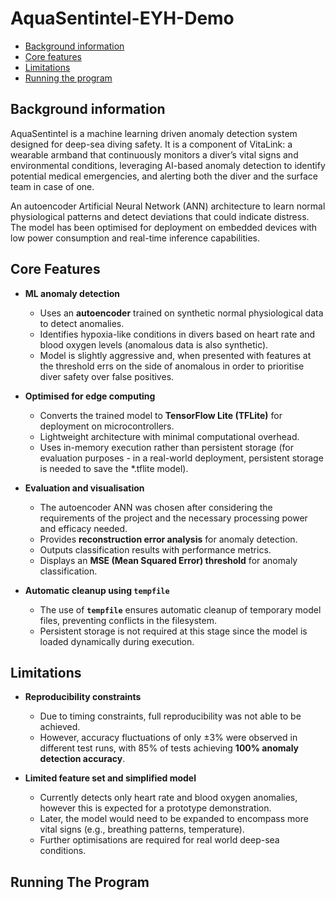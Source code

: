 # AquaSentintel-EYH-Demo

   * [Background information](#background-information)
   * [Core features](#core-features)
   * [Limitations](#limitations)
   * [Running the program](#running-the-program)


## Background information

AquaSentintel is a machine learning driven anomaly detection system designed for deep-sea diving safety. It is a component of VitaLink: a wearable armband that continuously monitors a diver’s vital signs and environmental conditions, leveraging AI-based anomaly detection to identify potential medical emergencies, and alerting both the diver and the surface team in case of one.

An autoencoder Artificial Neural Network (ANN) architecture to learn normal physiological patterns and detect deviations that could indicate distress. The model has been optimised for deployment on embedded devices with low power consumption and real-time inference capabilities. 

## Core Features

- **ML anomaly detection**  
  - Uses an **autoencoder** trained on synthetic normal physiological data to detect anomalies.
  - Identifies hypoxia-like conditions in divers based on heart rate and blood oxygen levels (anomalous data is also synthetic).
  - Model is slightly aggressive and, when presented with features at the threshold errs on the side of anomalous in order to prioritise diver safety over false positives.

- **Optimised for edge computing**  
  - Converts the trained model to **TensorFlow Lite (TFLite)** for deployment on microcontrollers.
  - Lightweight architecture with minimal computational overhead.
  - Uses in-memory execution rather than persistent storage (for evaluation purposes - in a real-world deployment, persistent storage is needed to save the *.tflite model).

- **Evaluation and visualisation**
  - The autoencoder ANN was chosen after considering the requirements of the project and the necessary processing power and efficacy needed.
  - Provides **reconstruction error analysis** for anomaly detection.
  - Outputs classification results with performance metrics.
  - Displays an **MSE (Mean Squared Error) threshold** for anomaly classification.

- **Automatic cleanup using `tempfile`**  
  - The use of **`tempfile`** ensures automatic cleanup of temporary model files, preventing conflicts in the filesystem.
  - Persistent storage is not required at this stage since the model is loaded dynamically during execution.

## Limitations

- **Reproducibility constraints**  
  - Due to timing constraints, full reproducibility was not able to be achieved.
  - However, accuracy fluctuations of only ±3% were observed in different test runs, with 85% of tests achieving **100% anomaly detection accuracy**.

- **Limited feature set and simplified model**  
  - Currently detects only heart rate and blood oxygen anomalies, however this is expected for a prototype demonstration.
  - Later, the model would need to be expanded to encompass more vital signs (e.g., breathing patterns, temperature).
  - Further optimisations are required for real world deep-sea conditions.

## Running The Program

